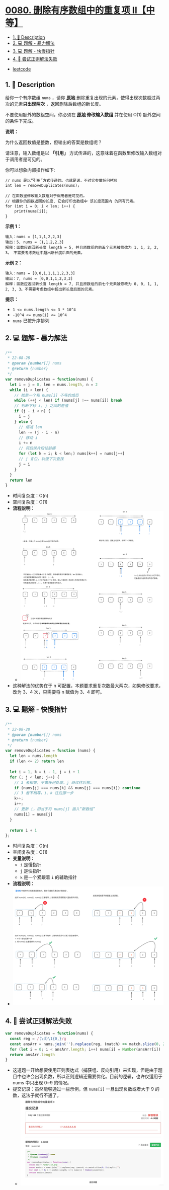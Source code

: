 # [0080. 删除有序数组中的重复项 II【中等】](https://github.com/Tdahuyou/leetcode/tree/main/0080.%20%E5%88%A0%E9%99%A4%E6%9C%89%E5%BA%8F%E6%95%B0%E7%BB%84%E4%B8%AD%E7%9A%84%E9%87%8D%E5%A4%8D%E9%A1%B9%20II%E3%80%90%E4%B8%AD%E7%AD%89%E3%80%91)

<!-- region:toc -->
- [1. 📝 Description](#1--description)
- [2. 💻 题解 - 暴力解法](#2--题解---暴力解法)
- [3. 💻 题解 - 快慢指针](#3--题解---快慢指针)
- [4. 📒 尝试正则解法失败](#4--尝试正则解法失败)
<!-- endregion:toc -->



- [leetcode](https://leetcode.cn/problems/remove-duplicates-from-sorted-array-ii)

## 1. 📝 Description

给你一个有序数组 `nums` ，请你 **[原地](http://baike.baidu.com/item/%E5%8E%9F%E5%9C%B0%E7%AE%97%E6%B3%95)** 删除重复出现的元素，使得出现次数超过两次的元素**只出现两次** ，返回删除后数组的新长度。

不要使用额外的数组空间，你必须在 **[原地](https://baike.baidu.com/item/%E5%8E%9F%E5%9C%B0%E7%AE%97%E6%B3%95) 修改输入数组** 并在使用 O(1) 额外空间的条件下完成。

**说明：**

为什么返回数值是整数，但输出的答案是数组呢？

请注意，输入数组是以 **「引用」** 方式传递的，这意味着在函数里修改输入数组对于调用者是可见的。

你可以想象内部操作如下:
```
// nums 是以“引用”方式传递的。也就是说，不对实参做任何拷贝
int len = removeDuplicates(nums);

// 在函数里修改输入数组对于调用者是可见的。
// 根据你的函数返回的长度, 它会打印出数组中 该长度范围内 的所有元素。
for (int i = 0; i < len; i++) {
    print(nums[i]);
}
```

**示例 1：**
```
输入：nums = [1,1,1,2,2,3]
输出：5, nums = [1,1,2,2,3]
解释：函数应返回新长度 length = 5, 并且原数组的前五个元素被修改为 1, 1, 2, 2, 3。 不需要考虑数组中超出新长度后面的元素。
```

**示例 2：**
```
输入：nums = [0,0,1,1,1,1,2,3,3]
输出：7, nums = [0,0,1,1,2,3,3]
解释：函数应返回新长度 length = 7, 并且原数组的前七个元素被修改为 0, 0, 1, 1, 2, 3, 3。不需要考虑数组中超出新长度后面的元素。
```

**提示：**

- `1 <= nums.length <= 3 * 10^4`
- `-10^4 <= nums[i] <= 10^4`
- `nums` 已按升序排列

## 2. 💻 题解 - 暴力解法

```js
/**
 * 22-08-28
 * @param {number[]} nums
 * @return {number}
 */
var removeDuplicates = function(nums) {
  let i = j = 0, len = nums.length, n = 2
  while (i < len) {
    // 找第一个和 nums[i] 不等的成员
    while (++j < len) if (nums[j] !== nums[i]) break
    // 判断下标 i, j 之间的差值
    if (j - i < n) {
      i = j
    } else {
      // 缩减 len
      len -= (j - i - n)
      // 移动 i
      i += n
      // 将后续片段往前挪
      for (let k = i; k < len;) nums[k++] = nums[j++]
      // j 复位，以便下次查找
      j = i
    }
  }
  return len
}
```

- 时间复杂度：O(n)
- 空间复杂度：O(1)
- **流程说明：**
  - ![](md-imgs/2024-11-10-18-40-59.png)
- 这种解法的优势在于 n 可配置，本题要求重复次数最大两次，如果修改要求，改为 3、4 次，只需要将 n 赋值为 3、4 即可。

## 3. 💻 题解 - 快慢指针

```js
/**
 * 22-08-28
 * @param {number[]} nums
 * @return {number}
 */
var removeDuplicates = function (nums) {
  let len = nums.length
  if (len <= 2) return len

  let i = 1, k = i - 1, j = i + 1
  for (; j < len; j++) {
    // 3 者相等，不做任何处理，j 继续往后挪。
    if (nums[j] === nums[k] && nums[j] === nums[i]) continue
    // 3 者不相等，i、k 往后挪一步
    k++;
    i++;
    // 更新 i，相当于将 nums[j] 插入“新数组”
    nums[i] = nums[j]
  }

  return i + 1
};
```

- 时间复杂度：O(n)
- 空间复杂度：O(1)
- **变量说明：**
  - `i` 是慢指针
  - `j` 是快指针
  - `k` 是一个紧跟着 `i` 的辅助指针
- **流程说明：**
- ![](md-imgs/2024-11-10-18-55-21.png)

## 4. 📒 尝试正则解法失败

```js
var removeDuplicates = function(nums) {
  const reg = /(\d)\1{0,}/g
  const ansArr = nums.join('').replace(reg, (match) => match.slice(0, 2)).split('')
  for (let i = 0; i < ansArr.length; i++) nums[i] = Number(ansArr[i])
  return ansArr.length
}
```

- 这道题一开始想要使用正则表达式（捕获组、反向引用）来实现，但是由于题目中也许会出现负数，所以正则逻辑还需要优化。目前的逻辑，也许仅适用于 nums 中只出现 0~9 的情况。
- 提交记录：虽然能够通过一些示例，但 `nums[i]` 一旦出现负数或者大于 9 的数，这法子就行不通了。
  - ![](md-imgs/2024-11-10-19-07-44.png)

